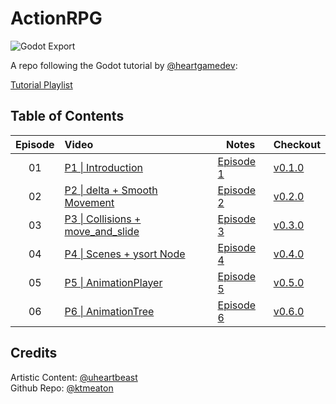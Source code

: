 # ActionRPG

![Godot Export](https://github.com/ktmeaton/ActionRPG/workflows/Godot%20Export/badge.svg)

A repo following the Godot tutorial by [@heartgamedev](https://www.heartgamedev.com/):

[Tutorial Playlist](https://www.youtube.com/watch?v=mAbG8Oi-SvQ&list=PL9FzW-m48fn2SlrW0KoLT4n5egNdX-W9a&ab_channel=HeartBeast)

## Table of Contents

| Episode   | Video    | Notes     | Checkout   |
|:---------:|:---------|-----------|------------|
| 01      | [P1 \| Introduction](https://www.youtube.com/watch?v=mAbG8Oi-SvQ)                | [Episode 1](https://github.com/ktmeaton/ActionRPG/blob/dev/docs/notes/Notes_v0.1.0.md) | [v0.1.0](https://github.com/ktmeaton/ActionRPG/tree/v0.1.0) |
| 02      | [P2 \| delta + Smooth Movement](https://www.youtube.com/watch?v=EQA9MJ5_TxU)     | [Episode 2](https://github.com/ktmeaton/ActionRPG/blob/dev/docs/notes/Notes_v0.2.0.md) | [v0.2.0](https://github.com/ktmeaton/ActionRPG/tree/v0.2.0) |
| 03      | [P3 \| Collisions + move_and_slide](https://www.youtube.com/watch?v=TQKXU7iSWUU) | [Episode 3](https://github.com/ktmeaton/ActionRPG/blob/dev/docs/notes/Notes_v0.3.0.md) | [v0.3.0](https://github.com/ktmeaton/ActionRPG/tree/v0.3.0) |
| 04      | [P4 \| Scenes + ysort Node](https://www.youtube.com/watch?v=UfKMgHbaGow)         | [Episode 4](https://github.com/ktmeaton/ActionRPG/blob/dev/docs/notes/Notes_v0.4.0.md) | [v0.4.0](https://github.com/ktmeaton/ActionRPG/tree/v0.4.0) |
| 05      | [P5 \| AnimationPlayer](https://www.youtube.com/watch?v=wX145eoLFSM)             | [Episode 5](https://github.com/ktmeaton/ActionRPG/blob/dev/docs/notes/Notes_v0.5.0.md) | [v0.5.0](https://github.com/ktmeaton/ActionRPG/tree/v0.5.0) |
| 06      | [P6 \| AnimationTree](https://www.youtube.com/watch?v=Z9aR9IiiHT8)             | [Episode 6](https://github.com/ktmeaton/ActionRPG/blob/dev/docs/notes/Notes_v0.6.0.md) | [v0.6.0](https://github.com/ktmeaton/ActionRPG/tree/v0.6.0) |

## Credits

Artistic Content: [@uheartbeast](https://github.com/uheartbeast)  
Github Repo: [@ktmeaton](https://github.com/ktmeaton)
